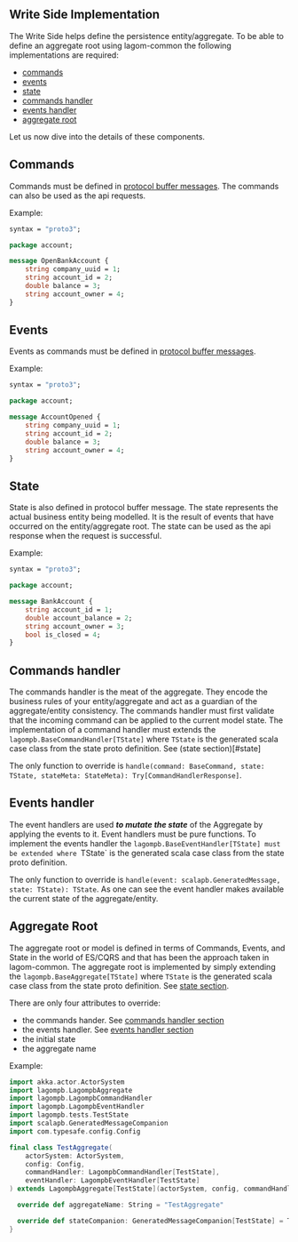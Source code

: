 ## Write Side Implementation

The Write Side helps define the persistence entity/aggregate. To be able to define an aggregate root using lagom-common
the following implementations are required:

* [commands](#commands)
* [events](#events)
* [state](#state)
* [commands handler](#commands-handler)
* [events handler](#events-handler)
* [aggregate root](#aggregate-root)


Let us now dive into the details of these components.

## Commands
Commands must be defined in [protocol buffer messages](https://developers.google.com/protocol-buffers/docs/proto3). The commands can also be used as the api requests.

Example:
```protobuf
syntax = "proto3";

package account;

message OpenBankAccount {
    string company_uuid = 1;
    string account_id = 2;
    double balance = 3;
    string account_owner = 4;
}
```

## Events
Events as commands must be defined in [protocol buffer messages](https://developers.google.com/protocol-buffers/docs/proto3).

Example:
```protobuf
syntax = "proto3";

package account;

message AccountOpened {
    string company_uuid = 1;
    string account_id = 2;
    double balance = 3;
    string account_owner = 4;
}
```

## State
State is also defined in protocol buffer message. The state represents the actual business entity being modelled. It is the result of events that have occurred on the entity/aggregate root. The state can be used as the api response when the request is successful.

Example:
```protobuf
syntax = "proto3";

package account;

message BankAccount {
    string account_id = 1;
    double account_balance = 2;
    string account_owner = 3;
    bool is_closed = 4;
}
```

## Commands handler
The commands handler is the meat of the aggregate. They encode the business rules of your entity/aggregate and act as a guardian of the aggregate/entity consistency. 
The commands handler must first validate that the incoming command can be applied to the current model state. The implementation of a command handler must extends the `lagompb.BaseCommandHandler[TState]` where `TState` is the generated scala case class from the state proto definition. See (state section)[#state]

The only function to override is `handle(command: BaseCommand, state: TState, stateMeta: StateMeta): Try[CommandHandlerResponse]`.

## Events handler
The event handlers are used **_to mutate the state_** of the Aggregate by applying the events to it. Event handlers must be pure functions. 
To implement the events handler the `lagompb.BaseEventHandler[TState] must be extended where `TState` is the generated scala case class from the state proto definition. 

The only function to override is `handle(event: scalapb.GeneratedMessage, state: TState): TState`. As one can see the event handler makes available the current state of the aggregate/entity.

## Aggregate Root
The aggregate root or model is defined in terms of Commands, Events, and State in the world of ES/CQRS and that has been the approach taken in lagom-common. 
The aggregate root is implemented by simply extending the `lagompb.BaseAggregate[TState]` where `TState` is the generated scala case class from the state proto definition. See [state section](#state).

There are only four attributes to override:

* the commands hander. See [commands handler section](#commands-handler)
* the events handler. See [events handler section](#events-handler)
* the initial state
* the aggregate name

Example:

```scala
import akka.actor.ActorSystem
import lagompb.LagompbAggregate
import lagompb.LagompbCommandHandler
import lagompb.LagompbEventHandler
import lagompb.tests.TestState
import scalapb.GeneratedMessageCompanion
import com.typesafe.config.Config

final class TestAggregate(
    actorSystem: ActorSystem,
    config: Config,
    commandHandler: LagompbCommandHandler[TestState],
    eventHandler: LagompbEventHandler[TestState]
) extends LagompbAggregate[TestState](actorSystem, config, commandHandler, eventHandler) {

  override def aggregateName: String = "TestAggregate"

  override def stateCompanion: GeneratedMessageCompanion[TestState] = TestState
}

```

